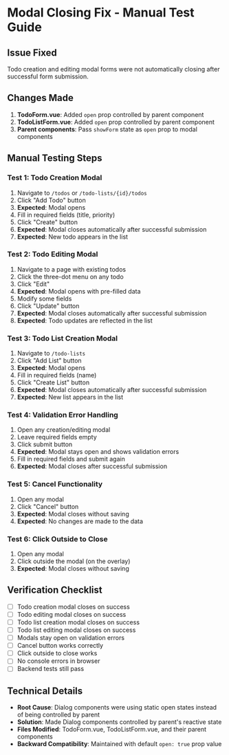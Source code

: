 # Modal Closing Fix - Manual Test Guide

## Issue Fixed
Todo creation and editing modal forms were not automatically closing after successful form submission.

## Changes Made
1. **TodoForm.vue**: Added `open` prop controlled by parent component
2. **TodoListForm.vue**: Added `open` prop controlled by parent component  
3. **Parent components**: Pass `showForm` state as `open` prop to modal components

## Manual Testing Steps

### Test 1: Todo Creation Modal
1. Navigate to `/todos` or `/todo-lists/{id}/todos`
2. Click "Add Todo" button
3. **Expected**: Modal opens
4. Fill in required fields (title, priority)
5. Click "Create" button
6. **Expected**: Modal closes automatically after successful submission
7. **Expected**: New todo appears in the list

### Test 2: Todo Editing Modal
1. Navigate to a page with existing todos
2. Click the three-dot menu on any todo
3. Click "Edit"
4. **Expected**: Modal opens with pre-filled data
5. Modify some fields
6. Click "Update" button
7. **Expected**: Modal closes automatically after successful submission
8. **Expected**: Todo updates are reflected in the list

### Test 3: Todo List Creation Modal
1. Navigate to `/todo-lists`
2. Click "Add List" button
3. **Expected**: Modal opens
4. Fill in required fields (name)
5. Click "Create List" button
6. **Expected**: Modal closes automatically after successful submission
7. **Expected**: New list appears in the list

### Test 4: Validation Error Handling
1. Open any creation/editing modal
2. Leave required fields empty
3. Click submit button
4. **Expected**: Modal stays open and shows validation errors
5. Fill in required fields and submit again
6. **Expected**: Modal closes after successful submission

### Test 5: Cancel Functionality
1. Open any modal
2. Click "Cancel" button
3. **Expected**: Modal closes without saving
4. **Expected**: No changes are made to the data

### Test 6: Click Outside to Close
1. Open any modal
2. Click outside the modal (on the overlay)
3. **Expected**: Modal closes without saving

## Verification Checklist
- [ ] Todo creation modal closes on success
- [ ] Todo editing modal closes on success  
- [ ] Todo list creation modal closes on success
- [ ] Todo list editing modal closes on success
- [ ] Modals stay open on validation errors
- [ ] Cancel button works correctly
- [ ] Click outside to close works
- [ ] No console errors in browser
- [ ] Backend tests still pass

## Technical Details
- **Root Cause**: Dialog components were using static open states instead of being controlled by parent
- **Solution**: Made Dialog components controlled by parent's reactive state
- **Files Modified**: TodoForm.vue, TodoListForm.vue, and their parent components
- **Backward Compatibility**: Maintained with default `open: true` prop value
